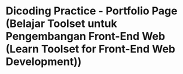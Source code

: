 # Dicoding Practice - Portfolio Page (Belajar Toolset untuk Pengembangan Front-End Web (Learn Toolset for Front-End Web Development))

